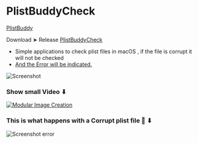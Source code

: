 # PlistBuddyCheck
[PlistBuddy](https://www.unix.com/man-page/osx/8/PLISTBUDDY/)

Download ➤ Release [PlistBuddyCheck](https://github.com/chris1111/PlistBuddyCheck/releases/tag/V1)

- Simple applications to check plist files in macOS
, if the file is corrupt it will not be checked
- [And the Error will be indicated.](https://github.com/chris1111/PlistBuddyCheck?tab=readme-ov-file#this-is-what-happens-with-a-corrupt-plist-file--)
  
![Screenshot](https://github.com/chris1111/PlistBuddyCheck/assets/6248794/ae19931a-2e59-4e4f-b8ec-cd6b8f556d77)

### Show small Video ⬇︎
[![Modular Image Creation](https://github.com/chris1111/PlistBuddyCheck/assets/6248794/f2685c95-4a52-4519-9b60-1a1f0cf3110c)](https://youtu.be/DxTVH3DPTpE)


### This is what happens with a Corrupt plist file 🚫 ⬇
![Screenshot error](https://github.com/chris1111/PlistBuddyCheck/assets/6248794/ffd391eb-f322-4ae0-aeca-04c55a68dd1d)


